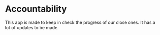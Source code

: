 # Accountability
This app is made to keep in check the progress of our close ones. It has a lot of updates to be made.
